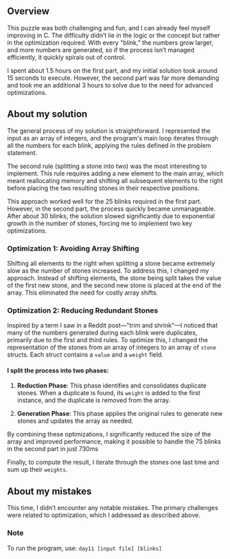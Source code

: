 ## Overview

This puzzle was both challenging and fun, and I can already feel myself improving in C. 
The difficulty didn’t lie in the logic or the concept but rather in the optimization required. 
With every "blink," the numbers grow larger, and more numbers are generated, so if the process 
isn’t managed efficiently, it quickly spirals out of control.

I spent about 1.5 hours on the first part, and my initial solution took around 15 seconds to 
execute. However, the second part was far more demanding and took me an additional 3 hours to 
solve due to the need for advanced optimizations.

## About my solution

The general process of my solution is straightforward. I represented the input as an array of 
integers, and the program's main loop iterates through all the numbers for each blink, applying 
the rules defined in the problem statement.

The second rule (splitting a stone into two) was the most interesting to implement. This rule 
requires adding a new element to the main array, which meant reallocating memory and shifting 
all subsequent elements to the right before placing the two resulting stones in their respective 
positions.

This approach worked well for the 25 blinks required in the first part. However, in the second 
part, the process quickly became unmanageable. After about 30 blinks, the solution slowed 
significantly due to exponential growth in the number of stones, forcing me to implement two 
key optimizations.

### Optimization 1: Avoiding Array Shifting

Shifting all elements to the right when splitting a stone became extremely slow as the number 
of stones increased. To address this, I changed my approach. Instead of shifting elements, the 
stone being split takes the value of the first new stone, and the second new stone is placed 
at the end of the array. This eliminated the need for costly array shifts.

### Optimization 2: Reducing Redundant Stones

Inspired by a term I saw in a Reddit post—"trim and shrink"—I noticed that many of the numbers 
generated during each blink were duplicates, primarily due to the first and third rules. 
To optimize this, I changed the representation of the stones from an array of integers to an 
array of `stone` structs. Each struct contains a `value` and a `weight` field.

#### I split the process into two phases:
1. **Reduction Phase**: This phase identifies and consolidates duplicate stones. 
When a duplicate is found, its `weight` is added to the first instance, and the duplicate is removed 
from the array.

2. **Generation Phase**: This phase applies the original rules to generate new stones and updates 
the array as needed.

By combining these optimizations, I significantly reduced the size of the array and improved 
performance, making it possible to handle the 75 blinks in the second part in just 730ms

Finally, to compute the result, I iterate through the stones one last time and sum up their `weights`.

## About my mistakes

This time, I didn’t encounter any notable mistakes. 
The primary challenges were related to optimization, which I addressed as described above.

### Note

To run the program, use: `day11 [input file] [blinks]`
